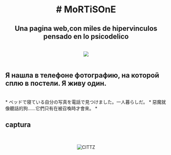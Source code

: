 <b><h1 align="center"># MoRTiSOnE</h1></b>

  <div align="center">
  
  <h2 align="center">Una pagina web,con miles de hipervinculos pensado en lo psicodelico</h2>
  <BR>
  <img src="https://i.imgur.com/j1zjpKS.png">
  </div>
  <br>
  
  ## Я нашла в телефоне фотографию, на которой сплю в постели. Я живу один.
  <br>
  * ベッドで寝ている自分の写真を電話で見つけました。一人暮らしだ。
  * 惡魔就像聽話的狗……它們只有在被召喚時才會來。
  * 
  
  ## captura
 
  <br>
  <p align="center">
<img src="https://imgur.com/WvJSg66.png" title="CITTZ">
</p>
